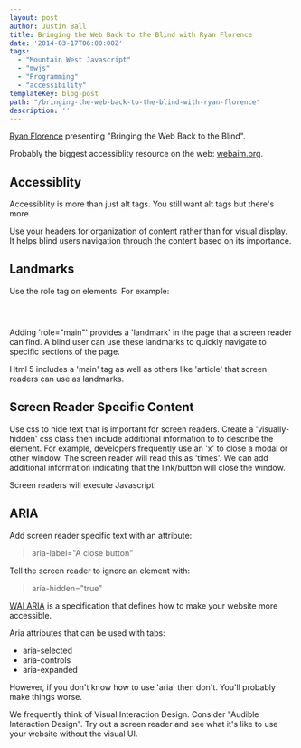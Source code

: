 ```yaml
---
layout: post
author: Justin Ball
title: Bringing the Web Back to the Blind with Ryan Florence
date: '2014-03-17T06:00:00Z'
tags:
  - "Mountain West Javascript"
  - "mwjs"
  - "Programming"
  - "accessibility"
templateKey: blog-post
path: "/bringing-the-web-back-to-the-blind-with-ryan-florence"
description: ''
---
```


<a href="http://ryanflorence.com/">Ryan Florence</a> presenting "Bringing the Web Back to the Blind".

Probably the biggest accessiblity resource on the web: <a href="http://webaim.org/">webaim.org</a>.

<h2>Accessiblity</h2>
Accessiblity is more than just alt tags. You still want alt tags but there's more.

Use your headers for organization of content rather than for visual display. It helps blind users navigation through
the content based on its importance.

<h2>Landmarks</h2>
Use the role tag on elements. For example:
<pre><code class="html">
<div role="main"></div>
</pre></code>

Adding 'role="main"' provides a 'landmark' in the page that a screen reader can find. A blind user can use these landmarks
to quickly navigate to specific sections of the page.

Html 5 includes a 'main' tag as well as others like 'article' that screen readers can use as landmarks.

<h2>Screen Reader Specific Content</h2>
Use css to hide text that is important for screen readers. Create a 'visually-hidden' css class then include
additional information to to describe the element. For example, developers frequently use an 'x' to close a modal
or other window. The screen reader will read this as 'times'. We can add additional information indicating that the
link/button will close the window.

Screen readers will execute Javascript!

<h2>ARIA</h2>
Add screen reader specific text with an attribute:
<blockquote>
aria-label="A close button"
</blockquote>

Tell the screen reader to ignore an element with:
<blockquote>
aria-hidden="true"
</blockquote>

<a href="http://www.w3.org/WAI/intro/aria">WAI ARIA</a> is a specification that defines how to make your website more accessible.

Aria attributes that can be used with tabs:

 - aria-selected
 - aria-controls
 - aria-expanded

However, if you don't know how to use 'aria' then don't. You'll probably make things worse.

We frequently think of Visual Interaction Design. Consider "Audible Interaction Design". Try out a screen reader and
see what it's like to use your website without the visual UI.



